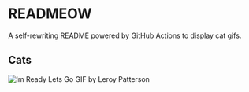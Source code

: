 # READMEOW

A self-rewriting README powered by GitHub Actions to display cat gifs.

## Cats

![Im Ready Lets Go GIF by Leroy Patterson](https://media2.giphy.com/media/CjmvTCZf2U3p09Cn0h/200.gif?cid=9acd02da1ijkqoeh0d8u36kzne3ek8xc56cqoevsasx6qy3a&ep=v1_gifs_search&rid=200.gif&ct=g)
